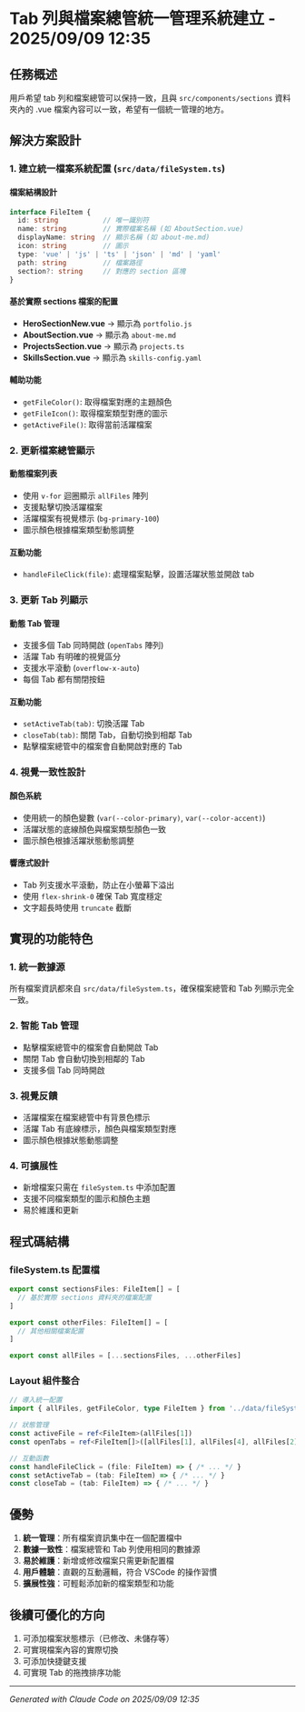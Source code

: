 # Tab 列與檔案總管統一管理系統建立 - 2025/09/09 12:35

## 任務概述
用戶希望 tab 列和檔案總管可以保持一致，且與 `src/components/sections` 資料夾內的 .vue 檔案內容可以一致，希望有一個統一管理的地方。

## 解決方案設計

### 1. 建立統一檔案系統配置 (`src/data/fileSystem.ts`)

#### 檔案結構設計
```typescript
interface FileItem {
  id: string           // 唯一識別符
  name: string         // 實際檔案名稱 (如 AboutSection.vue)
  displayName: string  // 顯示名稱 (如 about-me.md)
  icon: string         // 圖示
  type: 'vue' | 'js' | 'ts' | 'json' | 'md' | 'yaml'
  path: string         // 檔案路徑
  section?: string     // 對應的 section 區塊
}
```

#### 基於實際 sections 檔案的配置
- **HeroSectionNew.vue** → 顯示為 `portfolio.js`
- **AboutSection.vue** → 顯示為 `about-me.md`  
- **ProjectsSection.vue** → 顯示為 `projects.ts`
- **SkillsSection.vue** → 顯示為 `skills-config.yaml`

#### 輔助功能
- `getFileColor()`: 取得檔案對應的主題顏色
- `getFileIcon()`: 取得檔案類型對應的圖示
- `getActiveFile()`: 取得當前活躍檔案

### 2. 更新檔案總管顯示

#### 動態檔案列表
- 使用 `v-for` 迴圈顯示 `allFiles` 陣列
- 支援點擊切換活躍檔案
- 活躍檔案有視覺標示 (`bg-primary-100`)
- 圖示顏色根據檔案類型動態調整

#### 互動功能
- `handleFileClick(file)`: 處理檔案點擊，設置活躍狀態並開啟 tab

### 3. 更新 Tab 列顯示

#### 動態 Tab 管理
- 支援多個 Tab 同時開啟 (`openTabs` 陣列)
- 活躍 Tab 有明確的視覺區分
- 支援水平滾動 (`overflow-x-auto`)
- 每個 Tab 都有關閉按鈕

#### 互動功能
- `setActiveTab(tab)`: 切換活躍 Tab
- `closeTab(tab)`: 關閉 Tab，自動切換到相鄰 Tab
- 點擊檔案總管中的檔案會自動開啟對應的 Tab

### 4. 視覺一致性設計

#### 顏色系統
- 使用統一的顏色變數 (`var(--color-primary)`, `var(--color-accent)`)
- 活躍狀態的底線顏色與檔案類型顏色一致
- 圖示顏色根據活躍狀態動態調整

#### 響應式設計
- Tab 列支援水平滾動，防止在小螢幕下溢出
- 使用 `flex-shrink-0` 確保 Tab 寬度穩定
- 文字超長時使用 `truncate` 截斷

## 實現的功能特色

### 1. 統一數據源
所有檔案資訊都來自 `src/data/fileSystem.ts`，確保檔案總管和 Tab 列顯示完全一致。

### 2. 智能 Tab 管理
- 點擊檔案總管中的檔案會自動開啟 Tab
- 關閉 Tab 會自動切換到相鄰的 Tab
- 支援多個 Tab 同時開啟

### 3. 視覺反饋
- 活躍檔案在檔案總管中有背景色標示
- 活躍 Tab 有底線標示，顏色與檔案類型對應
- 圖示顏色根據狀態動態調整

### 4. 可擴展性
- 新增檔案只需在 `fileSystem.ts` 中添加配置
- 支援不同檔案類型的圖示和顏色主題
- 易於維護和更新

## 程式碼結構

### fileSystem.ts 配置檔
```typescript
export const sectionsFiles: FileItem[] = [
  // 基於實際 sections 資料夾的檔案配置
]

export const otherFiles: FileItem[] = [
  // 其他相關檔案配置
]

export const allFiles = [...sectionsFiles, ...otherFiles]
```

### Layout 組件整合
```typescript
// 導入統一配置
import { allFiles, getFileColor, type FileItem } from '../data/fileSystem'

// 狀態管理
const activeFile = ref<FileItem>(allFiles[1])
const openTabs = ref<FileItem[]>([allFiles[1], allFiles[4], allFiles[2]])

// 互動函數
const handleFileClick = (file: FileItem) => { /* ... */ }
const setActiveTab = (tab: FileItem) => { /* ... */ }
const closeTab = (tab: FileItem) => { /* ... */ }
```

## 優勢

1. **統一管理**：所有檔案資訊集中在一個配置檔中
2. **數據一致性**：檔案總管和 Tab 列使用相同的數據源
3. **易於維護**：新增或修改檔案只需更新配置檔
4. **用戶體驗**：直觀的互動邏輯，符合 VSCode 的操作習慣
5. **擴展性強**：可輕鬆添加新的檔案類型和功能

## 後續可優化的方向

1. 可添加檔案狀態標示（已修改、未儲存等）
2. 可實現檔案內容的實際切換
3. 可添加快捷鍵支援
4. 可實現 Tab 的拖拽排序功能

---
*Generated with Claude Code on 2025/09/09 12:35*